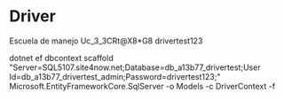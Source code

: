 # Driver
Escuela de manejo
Uc_3_3CRt@X8*G8
drivertest123

dotnet ef dbcontext scaffold "Server=SQL5107.site4now.net;Database=db_a13b77_drivertest;User Id=db_a13b77_drivertest_admin;Password=drivertest123;" Microsoft.EntityFrameworkCore.SqlServer -o Models -c DriverContext -f